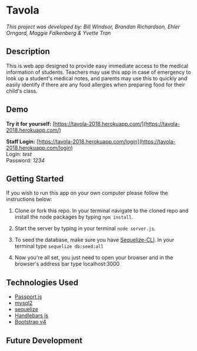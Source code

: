 # Tavola

_This project was developed by: Bill Windsor, Brandan Richardson, Ehler Orngard, Maggie Falkenberg & Yvette Tran_

## Description ##

This is web app designed to provide easy immediate access to the medical information of students. Teachers may use this app in case of emergency to look up a student's medical notes, and parents may use this to quickly and easily identify if there are any food allergies when preparing food for their child's class.

## Demo ##

__Try it for yourself:__ [https://tavola-2018.herokuapp.com/](https://tavola-2018.herokuapp.com/)

__Staff Login:__ [https://tavola-2018.herokuapp.com/login](https://tavola-2018.herokuapp.com/login)  
Login: _test_  
Password: _1234_

## Getting Started ##

If you wish to run this app on your own computer please follow the instructions below:

1. Clone or fork this repo. In your terminal navigate to the cloned repo and install the node packages by typing `npm install`.

2. Start the server by typing in your terminal `node server.js`.

3. To seed the database, make sure you have [Sequelize-CLI](https://www.npmjs.com/package/sequelize-cli). In your terminal type `sequelize db:seed:all`

4. Now you're all set, you just need to open your browser and in the browser's address bar type localhost:3000

## Technologies Used ##

* [Passport.js](http://www.passportjs.org/)
* [mysql2](https://www.npmjs.com/package/mysql2)
* [sequelize](https://www.npmjs.com/package/sequelize)
* [Handlebars js](https://handlebarsjs.com/)
* [Bootstrap v4](https://getbootstrap.com/docs/4.0/getting-started/introduction/)

## Future Development ##
